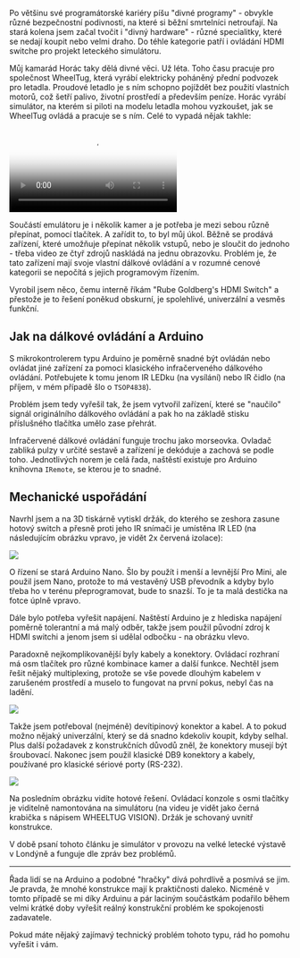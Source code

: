 ﻿<!-- dcterms:title = Divný hardware z mojí dílny - ovládání HDMI switche a kvadrátoru-->
<!-- dcterms:abstract = Po většinu své programátorské kariéry píšu "divné programy" - obvykle různé bezpečnostní podivnosti, na které si běžní smrtelníci netroufají. Na stará kolena jsem začal tvočit i "divný hardware" - různé specialitky, které se nedají koupit nebo velmi draho. Do téhle kategorie patří i ovládání HDMI switche pro projekt leteckého simulátoru. -->
<!-- dcterms:creator = Michal Altair Valášek -->
<!-- x4w:pictureUrl = /perex-pictures/20180719-wheeltug.jpg -->
<!-- x4w:pictureWidth = 150 -->
<!-- x4w:pictureHeight = 150 -->
<!-- x4w:category = Arduino -->
<!-- x4w:category = Bastlení -->
<!-- dcterms:dateAccepted = 2018-07-19 -->

Po většinu své programátorské kariéry píšu "divné programy" - obvykle různé bezpečnostní podivnosti, na které si běžní smrtelníci netroufají. Na stará kolena jsem začal tvočit i "divný hardware" - různé specialitky, které se nedají koupit nebo velmi draho. Do téhle kategorie patří i ovládání HDMI switche pro projekt leteckého simulátoru.

Můj kamarád Horác taky dělá divné věci. Už léta. Toho času pracuje pro společnost WheelTug, která vyrábí elektricky poháněný přední podvozek pro letadla. Proudové letadlo je s ním schopno pojíždět bez použití vlastních motorů, což šetří palivo, životní prostředí a především peníze. Horác vyrábí simulátor, na kterém si piloti na modelu letadla mohou vyzkoušet, jak se WheelTug ovládá a pracuje se s ním. Celé to vypadá nějak takhle:

<video controls="controls" poster="https://www.cdn.altairis.cz/Blog/2018/20180719-wheeltug.png">
    <source src="https://www.cdn.altairis.cz/Blog/2018/20180719-wheeltug.mp4" type="video/mp4" />
    <source src="https://www.cdn.altairis.cz/Blog/2018/20180719-wheeltug.webm" type="video/webm" />
    <source src="https://www.cdn.altairis.cz/Blog/2018/20180719-wheeltug.ogg" type="video/ogg" />
    <p>Nepodařilo se přehrát video. Můžete si ho stáhnout jako:</p>
    <ul>
        <li><a href="https://www.cdn.altairis.cz/Blog/2018/20180719-wheeltug.mp4">MP4</a></li>
        <li><a href="https://www.cdn.altairis.cz/Blog/2018/20180719-wheeltug.webm">WEBM</a></li>
        <li><a href="https://www.cdn.altairis.cz/Blog/2018/20180719-wheeltug.ogg">OGG</a></li>
    </ul>
</video>

Součástí emulátoru je i několik kamer a je potřeba je mezi sebou různě přepínat, pomocí tlačítek. A zařídit to, to byl můj úkol. Běžně se prodává zařízení, které umožňuje přepínat několik vstupů, nebo je sloučit do jednoho - třeba video ze čtyř zdrojů naskládá na jednu obrazovku. Problém je, že tato zařízení mají svoje vlastní dálkové ovládání a v rozumné cenové kategorii se nepočítá s jejich programovým řízením.

Vyrobil jsem něco, čemu interně říkám "Rube Goldberg's HDMI Switch" a přestože je to řešení poněkud obskurní, je spolehlivé, univerzální a vesměs funkční.

## Jak na dálkové ovládání a Arduino

S mikrokontrolerem typu Arduino je poměrně snadné být ovládán nebo ovládat jiné zařízení za pomoci klasického infračerveného dálkového ovládání. Potřebujete k tomu jenom IR LEDku (na vysílání) nebo IR čidlo (na příjem, v mém případě šlo o `TSOP4838`).

Problém jsem tedy vyřešil tak, že jsem vytvořil zařízení, které se "naučilo" signál originálního dálkového ovládání a pak ho na základě stisku příslušného tlačítka umělo zase přehrát.

Infračervené dálkové ovládání funguje trochu jako morseovka. Ovladač zabliká pulzy v určité sestavě a zařízení je dekóduje a zachová se podle toho. Jednotlivých norem je celá řada, naštěstí existuje pro Arduino knihovna `IRemote`, se kterou je to snadné.

## Mechanické uspořádání

Navrhl jsem a na 3D tiskárně vytiskl držák, do kterého se zeshora zasune hotový switch a přesně proti jeho IR snímači je umístěna IR LED (na následujícím obrázku vpravo, je vidět 2x červená izolace):

![](https://www.cdn.altairis.cz/Blog/2018/20180719-rghdmi-1.jpg)

O řízení se stará Arduino Nano. Šlo by použít i menší a levnější Pro Mini, ale použil jsem Nano, protože to má vestavěný USB převodník a kdyby bylo třeba ho v terénu přeprogramovat, bude to snazší. To je ta malá destička na fotce úplně vpravo.

Dále bylo potřeba vyřešit napájení. Naštěstí Arduino je z hlediska napájení poměrně tolerantní a má malý odběr, takže jsem použil původní zdroj k HDMI switchi a jenom jsem si udělal odbočku - na obrázku vlevo.

Paradoxně nejkomplikovanější byly kabely a konektory. Ovládací rozhraní má osm tlačítek pro různé kombinace kamer a další funkce. Nechtěl jsem řešit nějaký multiplexing, protože se vše povede dlouhým kabelem v zarušeném prostředí a muselo to fungovat na první pokus, nebyl čas na ladění.

![](https://www.cdn.altairis.cz/Blog/2018/20180719-rghdmi-2.jpg)

Takže jsem potřeboval (nejméně) devítipinový konektor a kabel. A to pokud možno nějaký univerzální, který se dá snadno kdekoliv koupit, kdyby selhal. Plus další požadavek z konstrukčních důvodů zněl, že konektory musejí být šroubovací. Nakonec jsem použil klasické DB9 konektory a kabely, používané pro klasické sériové porty (RS-232).

![](https://www.cdn.altairis.cz/Blog/2018/20180719-rghdmi-3.jpg)

Na posledním obrázku vidíte hotové řešení. Ovládací konzole s osmi tlačítky je viditelně namontována na simulátoru (na videu je vidět jako černá krabička s nápisem WHEELTUG VISION). Držák je schovaný uvnitř konstrukce.

V době psaní tohoto článku je simulátor v provozu na velké letecké výstavě v Londýně a funguje dle zpráv bez problémů.

- - -

Řada lidí se na Arduino a podobné "hračky" dívá pohrdlivě a posmívá se jim. Je pravda, že mnohé konstrukce mají k praktičnosti daleko. Nicméně v tomto případě se mi díky Arduinu a pár laciným součástkám podařilo během velmi krátké doby vyřešit reálný konstrukční problém ke spokojenosti zadavatele.

Pokud máte nějaký zajímavý technický problém tohoto typu, rád ho pomohu vyřešit i vám.
